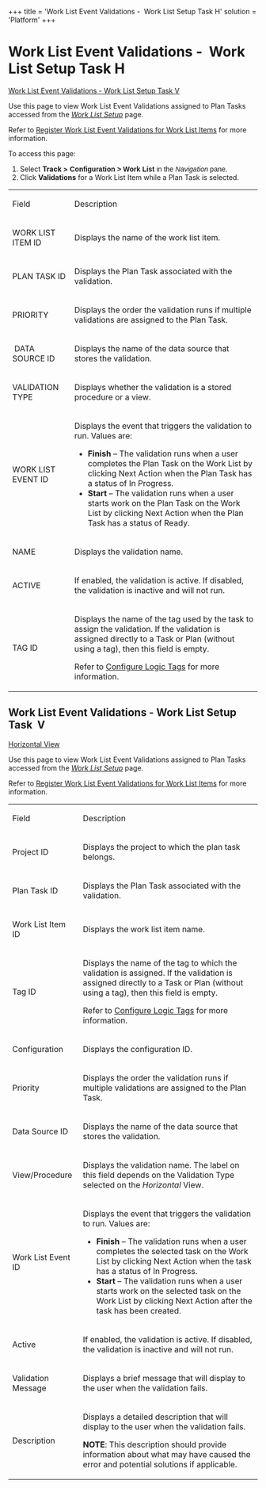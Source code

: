 +++
title = 'Work List Event Validations -  Work List Setup Task H'
solution = 'Platform'
+++

# Work List Event Validations -  Work List Setup Task H

[Work List Event Validations - Work List Setup Task
V](#Work_List_Event_Validations_-_Work_List_Setup_Task__V)

<div class="use">

Use this page to view Work List Event Validations assigned to Plan Tasks
accessed from the *[Work List Setup](Work_List_Setup_H)* page.

</div>

Refer to [Register Work List Event Validations for Work List
Items](../Use_Cases/Register_WorkList_Event_Valid_WorkList_Item) for
more information.

To access this page:

1.  Select <span style="font-weight: bold;">Track
    \></span><span style="font-family: Arial, sans-serif;">
    **Configuration \> Work List** in the *Navigation* pane.</span>
2.  Click **Validations** for a Work List Item while a Plan Task is
    selected.

<table>
<tbody>
<tr class="odd">
<td><p>Field</p></td>
<td><p>Description</p></td>
</tr>
<tr class="even">
<td><p>WORK LIST ITEM ID</p></td>
<td><p>Displays the name of the work list item.</p></td>
</tr>
<tr class="odd">
<td><p>PLAN TASK ID</p></td>
<td><p>Displays the Plan Task associated with the validation.</p></td>
</tr>
<tr class="even">
<td><p>PRIORITY</p></td>
<td><p>Displays the order the validation runs if multiple validations are assigned to the Plan Task.</p></td>
</tr>
<tr class="odd">
<td><p> DATA SOURCE ID</p></td>
<td><p>Displays the name of the data source that stores the validation.</p></td>
</tr>
<tr class="even">
<td><p>VALIDATION TYPE</p></td>
<td><p>Displays whether the validation is a stored procedure or a view.</p></td>
</tr>
<tr class="odd">
<td><p>WORK LIST EVENT ID</p></td>
<td><p>Displays the event that triggers the validation to run. Values are:</p>
<ul>
<li><strong>Finish</strong> – The validation runs when a user completes the Plan Task on the Work List by clicking Next Action when the Plan Task has a status of In Progress.</li>
<li><strong>Start</strong> – The validation runs when a user starts work on the Plan Task on the Work List by clicking Next Action when the Plan Task has a status of Ready.</li>
</ul></td>
</tr>
<tr class="even">
<td><p>NAME</p></td>
<td><p>Displays the validation name.</p></td>
</tr>
<tr class="odd">
<td><p>ACTIVE</p></td>
<td><p>If enabled, the validation is active. If disabled, the validation is inactive and will not run.</p></td>
</tr>
<tr class="even">
<td><p>TAG ID</p></td>
<td><p>Displays the name of the tag used by the task to assign the validation. If the validation is assigned directly to a Task or Plan (without using a tag), then this field is empty.</p>
<p>Refer to <a href="../Use_Cases/Configure_Logic_Tags">Configure Logic Tags</a> for more information.</p></td>
</tr>
</tbody>
</table>

## <span id="Work_List_Event_Validations_-_Work_List_Setup_Task__V"></span>Work List Event Validations - Work List Setup Task  V

[Horizontal View](WorkList_Event_Validations_WorkList_Setup_Task)

<div class="use">

Use this page to view Work List Event Validations assigned to Plan Tasks
accessed from the *[Work List Setup](Work_List_Setup_H)* page.

</div>

Refer to [Register Work List Event Validations for Work List
Items](../Use_Cases/Register_WorkList_Event_Valid_WorkList_Item) for
more information.

<table>
<tbody>
<tr class="odd">
<td><p>Field</p></td>
<td><p>Description</p></td>
</tr>
<tr class="even">
<td><p>Project ID</p></td>
<td><p>Displays the project to which the plan task belongs.</p></td>
</tr>
<tr class="odd">
<td><p>Plan Task ID</p></td>
<td><p>Displays the Plan Task associated with the validation.</p></td>
</tr>
<tr class="even">
<td><p>Work List Item ID</p></td>
<td><p>Displays the work list item name.</p></td>
</tr>
<tr class="odd">
<td><p>Tag ID</p></td>
<td><p>Displays the name of the tag to which the validation is assigned. If the validation is assigned directly to a Task or Plan (without using a tag), then this field is empty.</p>
<p>Refer to <a href="../Use_Cases/Configure_Logic_Tags">Configure Logic Tags</a> for more information.</p></td>
</tr>
<tr class="even">
<td><p>Configuration</p></td>
<td><p>Displays the configuration ID.</p></td>
</tr>
<tr class="odd">
<td><p>Priority</p></td>
<td><p>Displays the order the validation runs if multiple validations are assigned to the Plan Task.</p></td>
</tr>
<tr class="even">
<td><p>Data Source ID</p></td>
<td><p>Displays the name of the data source that stores the validation.</p></td>
</tr>
<tr class="odd">
<td><p>View/Procedure</p></td>
<td><p>Displays the validation name. The label on this field depends on the Validation Type selected on the <span style="font-style: italic;">Horizontal</span> View.</p></td>
</tr>
<tr class="even">
<td><p>Work List Event ID</p></td>
<td><p>Displays the event that triggers the validation to run. Values are:</p>
<ul>
<li><strong>Finish</strong> – The validation runs when a user completes the selected task on the Work List by clicking Next Action when the task has a status of In Progress.</li>
<li><strong>Start</strong> – The validation runs when a user starts work on the selected task on the Work List by clicking Next Action after the task has been created.</li>
</ul></td>
</tr>
<tr class="odd">
<td><p>Active</p></td>
<td><p>If enabled, the validation is active. If disabled, the validation is inactive and will not run.</p></td>
</tr>
<tr class="even">
<td><p>Validation Message</p></td>
<td><p>Displays a brief message that will display to the user when the validation fails.</p></td>
</tr>
<tr class="odd">
<td><p>Description</p></td>
<td><p>Displays a detailed description that will display to the user when the validation fails.</p>
<p><strong>NOTE</strong>: This description should provide information about what may have caused the error and potential solutions if applicable.</p></td>
</tr>
</tbody>
</table>
